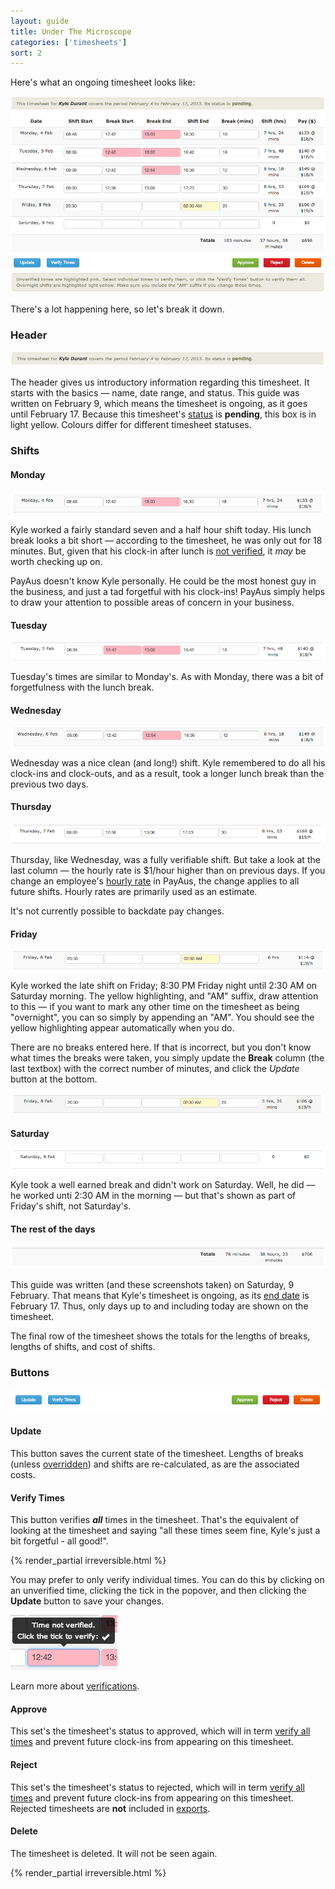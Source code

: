 ```yaml
---
layout: guide
title: Under The Microscope
categories: ['timesheets']
sort: 2
---
```


Here's what an ongoing timesheet looks like:

![A very busy timesheet](/img/timesheets/timesheet_full.png)

There's a lot happening here, so let's break it down.

### Header

![A timesheet header](/img/timesheets/timesheet_header.png)

The header gives us introductory information regarding this timesheet. It starts with the basics &mdash; name, date range, and status. This guide was written on February 9, which means the timesheet is ongoing, as it goes until February 17. Because this timesheet's [status](../approving-rejecting-deleting/) is **pending**, this box is in light yellow. Colours differ for different timesheet statuses.

### Shifts

#### Monday

![Monday](/img/timesheets/monday.png)

Kyle worked a fairly standard seven and a half hour shift today. His lunch break looks a bit short &mdash; according to the timesheet, he was only out for 18 minutes. But, given that his clock-in after lunch is [not verified](../verified-times/), it *may* be worth checking up on.

<div class="alert alert-block">
  <i class="icon-eye-open"> </i>
  <p>
  	PayAus doesn't know Kyle personally. He could be the most honest guy in the business, and just a tad forgetful with his clock-ins! PayAus simply helps to draw your attention to possible areas of concern in your business.
  </p>
</div>

#### Tuesday

![Tuesday](/img/timesheets/tuesday.png)

Tuesday's times are similar to Monday's. As with Monday, there was a bit of forgetfulness with the lunch break.

#### Wednesday

![Wednesday](/img/timesheets/wednesday.png)

Wednesday was a nice clean (and long!) shift. Kyle remembered to do all his clock-ins and clock-outs, and as a result, took a longer lunch break than the previous two days.

#### Thursday

![Thursday](/img/timesheets/thursday.png)

Thursday, like Wednesday, was a fully verifiable shift. But take a look at the last column &mdash; the hourly rate is $1/hour higher than on previous days. If you change an employee's [hourly rate](../../staff/team/#fields_available) in PayAus, the change applies to all future shifts. Hourly rates are primarily used as an estimate.

<div class="alert alert-block">
	<i class="icon-thumbs-down"> </i>
	<p>It's not currently possible to backdate pay changes.</p>
</div>

#### Friday

![Friday](/img/timesheets/friday.png)

Kyle worked the late shift on Friday; 8:30 PM Friday night until 2:30 AM on Saturday morning. The yellow highlighting, and "AM" suffix, draw attention to this &mdash; if you want to mark any other time on the timesheet as being "overnight", you can so simply by appending an "AM". You should see the yellow highlighting appear automatically when you do.

There are no breaks entered here. If that is incorrect, but you don't know what times the breaks were taken, you simply update the **Break** column (the last textbox) with the correct number of minutes, and click the *Update* button at the bottom.

![Friday, with breaks](/img/timesheets/friday_break.png)

#### Saturday

![Saturday](/img/timesheets/saturday.png)

Kyle took a well earned break and didn't work on Saturday. Well, he did &mdash; he worked unti 2:30 AM in the morning &mdash; but that's shown as part of Friday's shift, not Saturday's.

#### The rest of the days

![Subtotals](/img/timesheets/totals.png)

This guide was written (and these screenshots taken) on Saturday, 9 February. That means that Kyle's timesheet is ongoing, as its [end date](#header) is February 17. Thus, only days up to and including today are shown on the timesheet.

The final row of the timesheet shows the totals for the lengths of breaks, lengths of shifts, and cost of shifts.

### Buttons

![Buttons](/img/timesheets/buttons.png)

#### Update

This button saves the current state of the timesheet. Lengths of breaks (unless [overridden](#friday)) and shifts are re-calculated, as are the associated costs.

#### Verify Times

This button verifies ***all*** times in the timesheet. That's the equivalent of looking at the timesheet and saying "all these times seem fine, Kyle's just a bit forgetful - all good!".

{% render_partial irreversible.html %}

You may prefer to only verify individual times. You can do this by clicking on an unverified time, clicking the tick in the popover, and then clicking the **Update** button to save your changes.

![Verifying an individual time](/img/timesheets/verify_time.png)

<div class="alert alert-block">
  <i class="icon-hand-right"> </i>
  <p>Learn more about <a href="../verified-times/">verifications</a>.</p>
</div>

#### Approve

This set's the timesheet's status to approved, which will in term [verify all times](#verify_times) and prevent future clock-ins from appearing on this timesheet.

#### Reject

This set's the timesheet's status to rejected, which will in term [verify all times](#verify_times) and prevent future clock-ins from appearing on this timesheet. Rejected timesheets are **not** included in [exports](../exports/).

#### Delete

The timesheet is deleted. It will not be seen again.

{% render_partial irreversible.html %}